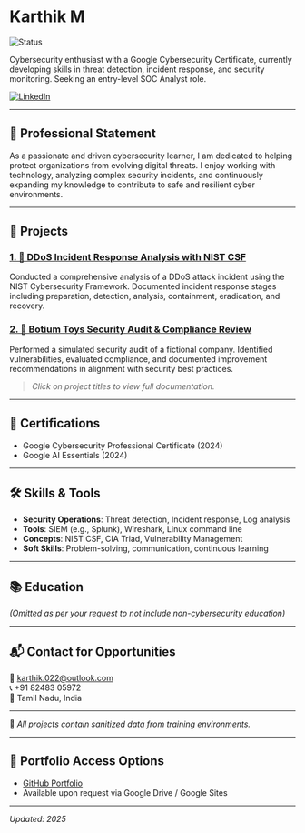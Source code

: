 # Karthik M
![Status](https://img.shields.io/badge/Status-Seeking_Entry_Level_Roles-important)

Cybersecurity enthusiast with a Google Cybersecurity Certificate, currently developing skills in threat detection, incident response, and security monitoring. Seeking an entry-level SOC Analyst role.

[![LinkedIn](https://img.shields.io/badge/LinkedIn-Connect-blue?logo=linkedin)](https://www.linkedin.com/in/karthik-m-7370b7286)

---

## 🧾 Professional Statement
As a passionate and driven cybersecurity learner, I am dedicated to helping protect organizations from evolving digital threats. I enjoy working with technology, analyzing complex security incidents, and continuously expanding my knowledge to contribute to safe and resilient cyber environments.

---

## 🚀 Projects
### [1. 📑 DDoS Incident Response Analysis with NIST CSF](https://github.com/KarthikM-Cyber/Cyber_1)
Conducted a comprehensive analysis of a DDoS attack incident using the NIST Cybersecurity Framework. Documented incident response stages including preparation, detection, analysis, containment, eradication, and recovery.

### [2. 📑 Botium Toys Security Audit & Compliance Review](https://github.com/KarthikM-Cyber/cyber_2)
Performed a simulated security audit of a fictional company. Identified vulnerabilities, evaluated compliance, and documented improvement recommendations in alignment with security best practices.

> *Click on project titles to view full documentation.*

---

## 📜 Certifications
- Google Cybersecurity Professional Certificate (2024)
- Google AI Essentials (2024)

---

## 🛠️ Skills & Tools
- **Security Operations**: Threat detection, Incident response, Log analysis
- **Tools**: SIEM (e.g., Splunk), Wireshark, Linux command line
- **Concepts**: NIST CSF, CIA Triad, Vulnerability Management
- **Soft Skills**: Problem-solving, communication, continuous learning

---

## 📚 Education
*(Omitted as per your request to not include non-cybersecurity education)*

---

## 📬 Contact for Opportunities
📧 [karthik.022@outlook.com](mailto:karthik.022@outlook.com)  
📞 +91 82483 05972  
📍 Tamil Nadu, India  

---

🔐 *All projects contain sanitized data from training environments.*

---

## 📎 Portfolio Access Options
- [GitHub Portfolio](https://github.com/KarthikM-Cyber)
- Available upon request via Google Drive / Google Sites

---

*Updated: 2025*
